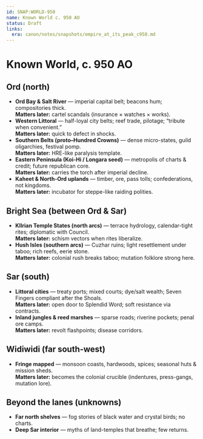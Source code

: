 ```yaml
---
id: SNAP:WORLD-950
name: Known World c. 950 AO
status: Draft
links:
  era: canon/notes/snapshots/empire_at_its_peak_c950.md
---
```


# Known World, c. 950 AO

## Ord (north)
- **Ord Bay & Salt River** — imperial capital belt; beacons hum; compositories thick.  
  **Matters later:** cartel scandals (insurance × watches × works).
- **Western Littoral** — half-loyal city belts; reef trade, pilotage; “tribute when convenient.”  
  **Matters later:** quick to defect in shocks.
- **Southern Belts (proto–Hundred Crowns)** — dense micro-states, guild oligarchies, festival pomp.  
  **Matters later:** HRE-like paralysis template.
- **Eastern Peninsula (Koi-Hi / Longara seed)** — metropolis of charts & credit; future republican core.  
  **Matters later:** carries the torch after imperial decline.
- **Kaheet & North-Ord uplands** — timber, ore, pass tolls; confederations, not kingdoms.  
  **Matters later:** incubator for steppe-like raiding polities.

## Bright Sea (between Ord & Sar)
- **Kllrian Temple States (north arcs)** — terrace hydrology, calendar-tight rites; diplomatic with Council.  
  **Matters later:** schism vectors when rites liberalize.  
- **Hush Isles (southern arcs)** — Cuzhar ruins; light resettlement under taboo; rich reefs, eerie stone.  
  **Matters later:** colonial rush breaks taboo; mutation folklore strong here.

## Sar (south)
- **Littoral cities** — treaty ports; mixed courts; dye/salt wealth; Seven Fingers compliant after the Shoals.  
  **Matters later:** open door to Splendid Word; soft resistance via contracts.  
- **Inland jungles & reed marshes** — sparse roads; riverine pockets; penal ore camps.  
  **Matters later:** revolt flashpoints; disease corridors.

## Widiwidi (far south-west)
- **Fringe mapped** — monsoon coasts, hardwoods, spices; seasonal huts & mission sheds.  
  **Matters later:** becomes the colonial crucible (indentures, press-gangs, mutation lore).

## Beyond the lanes (unknowns)
- **Far north shelves** — fog stories of black water and crystal birds; no charts.  
- **Deep Sar interior** — myths of land-temples that breathe; few returns.
